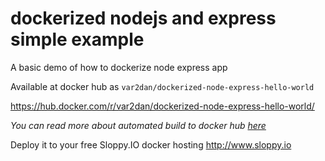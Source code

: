 # dockerized nodejs and express simple example
A basic demo of how to dockerize node express app

Available at docker hub as `var2dan/dockerized-node-express-hello-world`

https://hub.docker.com/r/var2dan/dockerized-node-express-hello-world/

_You can read more about automated build to docker hub [here](https://docs.docker.com/docker-hub/builds/#create-an-automated-build)_

Deploy it to your free Sloppy.IO docker hosting
http://www.sloppy.io
